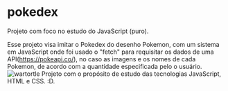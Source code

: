 # pokedex
Projeto com foco no estudo do JavaScript (puro).

  Esse projeto visa imitar o Pokedex do desenho Pokemon, com um sistema em JavaScript onde foi usado o "fetch" 
para requisitar os dados de uma API(https://pokeapi.co/), no caso as imagens e os nomes de cada Pokemon, de acordo com a quantidade especificada
pelo o usuário.
![wartortle](https://user-images.githubusercontent.com/85259501/152269696-fc9e7ff7-87f0-4b9e-9945-635be13aeded.gif)
  Projeto com o propósito de estudo das tecnologias JavaScript, HTML e CSS. :D.


